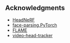 ## Acknowledgments

- [HeadNeRF](https://github.com/CrisHY1995/headnerf)
- [face-parsing.PyTorch](https://github.com/zllrunning/face-parsing.PyTorch)
- [FLAME](https://flame.is.tue.mpg.de/)
- [video-head-tracker](https://github.com/philgras/video-head-tracker/tree/main)